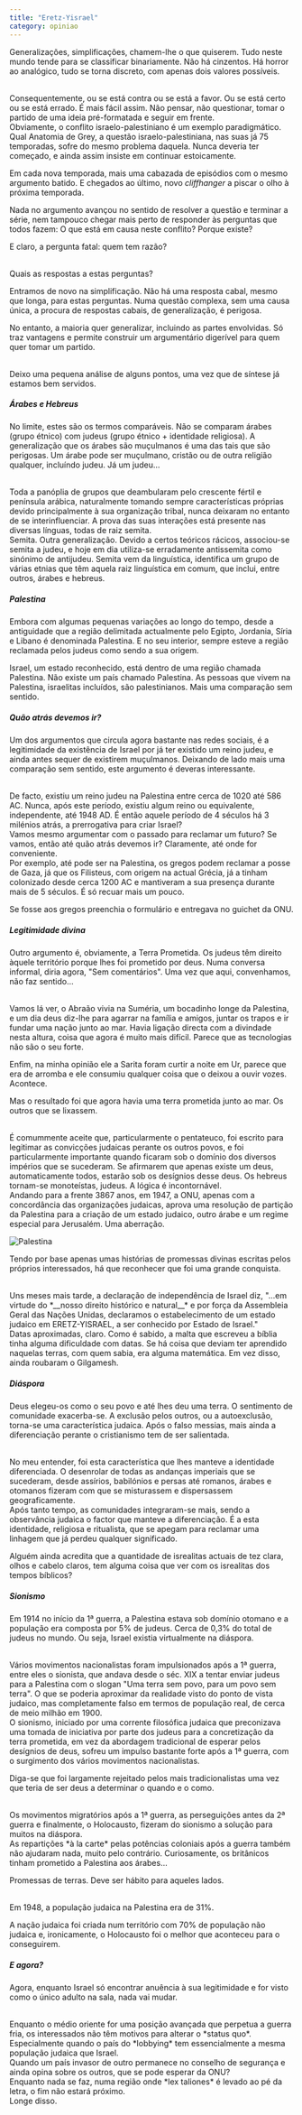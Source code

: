 ```yaml
---
title: "Eretz-Yisrael"
category: opiniao
---
```


Generalizações, simplificações, chamem-lhe o que quiserem. Tudo neste mundo tende para se classificar binariamente. Não há cinzentos. Há horror ao analógico, tudo se torna discreto, com apenas dois valores possíveis.

<br/>
Consequentemente, ou se está contra ou se está a favor. Ou se está certo ou se está errado.
É mais fácil assim. Não pensar, não questionar, tomar o partido de uma ideia pré-formatada e seguir em frente.

<br/>
Obviamente, o conflito israelo-palestiniano é um exemplo paradigmático.

<br/>
Qual Anatomia de Grey, a questão israelo-palestiniana, nas suas já 75 temporadas, sofre do mesmo problema daquela. Nunca deveria ter começado, e ainda assim insiste em continuar estoicamente.

Em cada nova temporada, mais uma cabazada de episódios com o mesmo argumento batido.
E chegados ao último, novo *cliffhanger* a piscar o olho à próxima temporada.

Nada no argumento avançou no sentido de resolver a questão e terminar a série, nem tampouco chegar mais perto de responder às perguntas que todos fazem: 
O que está em causa neste conflito? Porque existe?

E claro, a pergunta fatal: quem tem razão?

<br/>
Quais as respostas a estas perguntas?

Entramos de novo na simplificação. Não há uma resposta cabal, mesmo que longa, para estas perguntas.
Numa questão complexa, sem uma causa única, a procura de respostas cabais, de generalização, é perigosa.

No entanto, a maioria quer generalizar, incluindo as partes envolvidas. Só traz vantagens e permite construir um argumentário digerível para quem quer tomar um partido.

<br/>
Deixo uma pequena análise de alguns pontos, uma vez que de síntese já estamos bem servidos.

##### __Árabes e Hebreus__

No limite, estes são os termos comparáveis. Não se comparam árabes (grupo étnico) com judeus (grupo étnico + identidade religiosa).
A generalização que os árabes são muçulmanos é uma das tais que são perigosas. Um árabe pode ser muçulmano, cristão ou de outra religião qualquer, incluíndo judeu. Já um judeu...

<br/>
Toda a panóplia de grupos que deambularam pelo crescente fértil e península arábica, naturalmente tomando sempre características próprias devido principalmente à sua organização tribal, nunca deixaram no entanto de se interinfluenciar.
A prova das suas interações está presente nas diversas línguas, todas de raiz semita.

<br/>
Semita. Outra generalização. Devido a certos teóricos rácicos, associou-se semita a judeu, e hoje em dia utiliza-se erradamente antissemita como sinónimo de antijudeu. Semita vem da linguística, identifica um grupo de várias etnias que têm aquela raiz linguística em comum, que inclui, entre outros, árabes e hebreus.

##### __Palestina__

Embora com algumas pequenas variações ao longo do tempo, desde a antiguidade que a região delimitada actualmente pelo Egipto, Jordania, Síria e Libano é denominada Palestina.
E no seu interior, sempre esteve a região reclamada pelos judeus como sendo a sua origem.

Israel, um estado reconhecido, está dentro de uma região chamada Palestina. Não existe um país chamado Palestina. As pessoas que vivem na Palestina, israelitas incluídos, são palestinianos.
Mais uma comparação sem sentido.

##### __Quão atrás devemos ir?__

Um dos argumentos que circula agora bastante nas redes sociais, é a legitimidade da existência de Israel por já ter existido um reino judeu, e ainda antes sequer de existirem muçulmanos.
Deixando de lado mais uma comparação sem sentido, este argumento é deveras interessante.

<br/>
De facto, existiu um reino judeu na Palestina entre cerca de 1020 até 586 AC. Nunca, após este período, existiu algum reino ou equivalente, independente, até 1948 AD. É então aquele período de 4 séculos há 3 milénios atrás, a prerrogativa para criar Israel?

<br/>
Vamos mesmo argumentar com o passado para reclamar um futuro? Se vamos, então até quão atrás devemos ir? Claramente, até onde for conveniente.

<br/>
Por exemplo, até pode ser na Palestina, os gregos podem reclamar a posse de Gaza, já que os Filisteus, com origem na actual Grécia, já a tinham colonizado desde cerca 1200 AC e mantiveram a sua presença durante mais de 5 séculos. É só recuar mais um pouco.

Se fosse aos gregos preenchia o formulário e entregava no guichet da ONU.

##### __Legitimidade divina__

Outro argumento é, obviamente, a Terra Prometida.
Os judeus têm direito àquele território porque lhes foi prometido por deus.
Numa conversa informal, diria agora, "Sem comentários". Uma vez que aqui, convenhamos, não faz sentido...

<br/>
Vamos lá ver, o Abraão vivia na Suméria, um bocadinho longe da Palestina, e um dia deus diz-lhe para agarrar na família e amigos, juntar os trapos e ir fundar uma nação junto ao mar.
Havia ligação directa com a divindade nesta altura, coisa que agora é muito mais difícil. Parece que as tecnologias não são o seu forte.

Enfim, na minha opinião ele a Sarita foram curtir a noite em Ur, parece que era de arromba e ele consumiu qualquer coisa que o deixou a ouvir vozes. Acontece.

Mas o resultado foi que agora havia uma terra prometida junto ao mar. Os outros que se lixassem.

<br/>
É comummente aceite que, particularmente o pentateuco, foi escrito para legitimar as convicções judaicas perante os outros povos, e foi particularmente importante quando ficaram sob o domínio dos diversos impérios que se sucederam.
Se afirmarem que apenas existe um deus, automaticamente todos, estarão sob os desígnios desse deus. Os hebreus tornam-se monoteístas, judeus. A lógica é incontornável.

<br/>
Andando para a frente 3867 anos, em 1947, a ONU, apenas com a concordância das organizações judaicas, aprova uma resolução de partição da Palestina para a criação de um estado judaico, outro árabe e um regime especial para Jerusalém. Uma aberração.

![Palestina](/assets/images/posts/UN_Palestine_Partition_Versions_1947.jpg)

Tendo por base apenas umas histórias de promessas divinas escritas pelos próprios interessados, há que reconhecer que foi uma grande conquista.

<br/>
Uns meses mais tarde, a declaração de independência de Israel diz, "...em virtude do *__nosso direito histórico e natural__* e por força da Assembleia Geral das Nações Unidas, declaramos o estabelecimento de um estado judaico em ERETZ-YISRAEL, a ser conhecido por Estado de Israel."

<br/>
Datas aproximadas, claro. Como é sabido, a malta que escreveu a bíblia tinha alguma dificuldade com datas. Se há coisa que deviam ter aprendido naquelas terras, com quem sabia, era alguma matemática. Em vez disso, ainda roubaram o Gilgamesh.

##### __Diáspora__

Deus elegeu-os como o seu povo e até lhes deu uma terra.
O sentimento de comunidade exacerba-se. A exclusão pelos outros, ou a autoexclusão, torna-se uma característica judaica.
Após o falso messias, mais ainda a diferenciação perante o cristianismo tem de ser salientada.

<br/>
No meu entender, foi esta característica que lhes manteve a identidade diferenciada. O desenrolar de todas as andanças imperiais que se sucederam, desde assírios, babilónios e persas até romanos, árabes e otomanos fizeram com que se misturassem e dispersassem geograficamente.

<br/>
Após tanto tempo, as comunidades integraram-se mais, sendo a observância judaica o factor que manteve a diferenciação.
É a esta identidade, religiosa e ritualista, que se apegam para reclamar uma linhagem que já perdeu qualquer significado.

Alguém ainda acredita que a quantidade de isrealitas actuais de tez clara, olhos e cabelo claros, tem alguma coisa que ver com os isrealitas dos tempos bíblicos?

##### __Sionismo__

Em 1914 no início da 1ª guerra, a Palestina estava sob domínio otomano e a população era composta por 5% de judeus. Cerca de 0,3% do total de judeus no mundo. Ou seja, Israel existia virtualmente na diáspora.

<br/>
Vários movimentos nacionalistas foram impulsionados após a 1ª guerra, entre eles o sionista, que andava desde o séc. XIX a tentar enviar judeus para a Palestina com o slogan "Uma terra sem povo, para um povo sem terra".
O que se poderia aproximar da realidade visto do ponto de vista judaico, mas completamente falso em termos de população real, de cerca de meio milhão em 1900.

<br/>
O sionismo, iniciado por uma corrente filosófica judaica que preconizava uma tomada de iniciativa por parte dos judeus para a concretização da terra prometida, em vez da abordagem tradicional de esperar pelos desígnios de deus, sofreu um impulso bastante forte após a 1ª guerra, com o surgimento dos vários movimentos nacionalistas.

Diga-se que foi largamente rejeitado pelos mais tradicionalistas uma vez que teria de ser deus a determinar o quando e o como.

<br/>
Os movimentos migratórios após a 1ª guerra, as perseguições antes da 2ª guerra e finalmente, o Holocausto, fizeram do sionismo a solução para muitos na diáspora.

<br/>
As repartições *à la carte* pelas potências coloniais após a guerra também não ajudaram nada, muito pelo contrário. Curiosamente, os britânicos tinham prometido a Palestina aos árabes...

Promessas de terras. Deve ser hábito para aqueles lados.

<br/>
Em 1948, a população judaica na Palestina era de 31%.

A nação judaica foi criada num território com 70% de população não judaica e, ironicamente, o Holocausto foi o melhor que aconteceu para o conseguirem.

##### __E agora?__

Agora, enquanto Israel só encontrar anuência à sua legitimidade e for visto como o único adulto na sala, nada vai mudar.

<br/>
Enquanto o médio oriente for uma posição avançada que perpetua a guerra fria, os interessados não têm motivos para alterar o *status quo*. Especialmente quando o país do *lobbying* tem essencialmente a mesma população judaica que Israel.

<br/>
Quando um país invasor de outro permanece no conselho de segurança e ainda opina sobre os outros, que se pode esperar da ONU?

<br/>
Enquanto nada se faz, numa região onde *lex taliones* é levado ao pé da letra, o fim não estará próximo.

<br/>
Longe disso.
